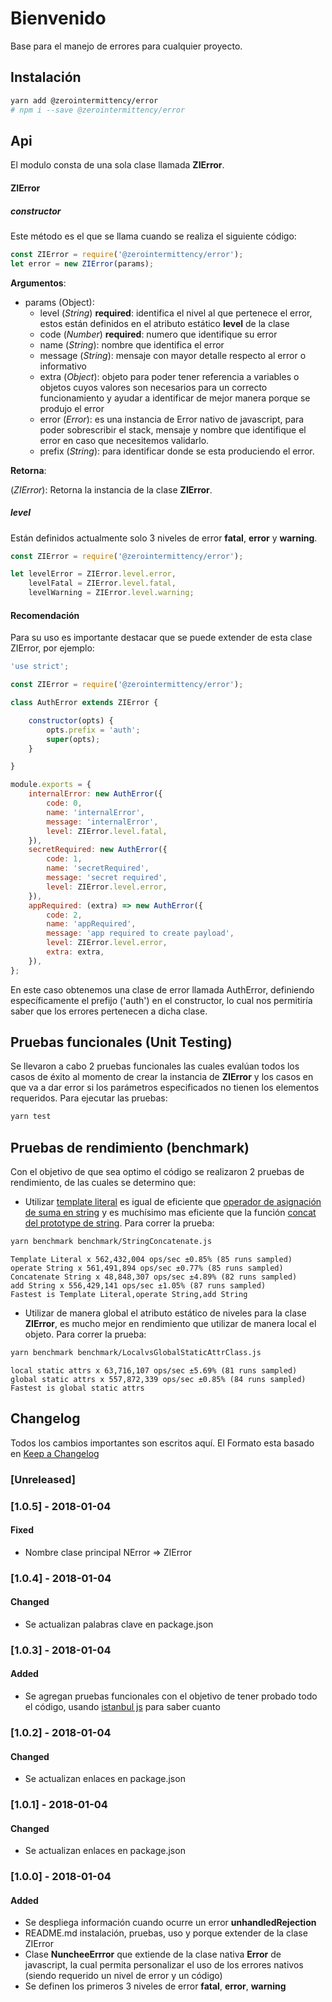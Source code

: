 # Bienvenido

Base para el manejo de errores para cualquier proyecto.

## Instalación

```bash
yarn add @zerointermittency/error
# npm i --save @zerointermittency/error
```

## Api

El modulo consta de una sola clase llamada **ZIError**.

#### ZIError

##### constructor

Este método es el que se llama cuando se realiza el siguiente código:

```javascript
const ZIError = require('@zerointermittency/error');
let error = new ZIError(params);
```

**Argumentos**:

- params (Object):
    - level \(*String*\) **required**: identifica el nivel al que pertenece el error, estos están definidos en el atributo estático **level** de la clase
    - code \(*Number*\) **required**: numero que identifique su error
    - name \(*String*\): nombre que identifica el error
    - message \(*String*\): mensaje con mayor detalle respecto al error o informativo
    - extra \(*Object*\): objeto para poder tener referencia a variables o objetos cuyos valores son necesarios para un correcto funcionamiento y ayudar a identificar de mejor manera porque se produjo el error
    - error \(*Error*\): es una instancia de Error nativo de javascript, para poder sobrescribir el stack, mensaje y nombre que identifique el error en caso que necesitemos validarlo.
    - prefix \(*String*\): para identificar donde se esta produciendo el error.

**Retorna**:

\(*ZIError*\): Retorna la instancia de la clase **ZIError**.

##### level

Están definidos actualmente solo 3 niveles de error **fatal**, **error** y **warning**.

```javascript
const ZIError = require('@zerointermittency/error');

let levelError = ZIError.level.error,
    levelFatal = ZIError.level.fatal,
    levelWarning = ZIError.level.warning;
```

#### Recomendación

Para su uso es importante destacar que se puede extender de esta clase ZIError, por ejemplo:

```javascript
'use strict';

const ZIError = require('@zerointermittency/error');

class AuthError extends ZIError {

    constructor(opts) {
        opts.prefix = 'auth';
        super(opts);
    }

}

module.exports = {
    internalError: new AuthError({
        code: 0,
        name: 'internalError',
        message: 'internalError',
        level: ZIError.level.fatal,
    }),
    secretRequired: new AuthError({
        code: 1,
        name: 'secretRequired',
        message: 'secret required',
        level: ZIError.level.error,
    }),
    appRequired: (extra) => new AuthError({
        code: 2,
        name: 'appRequired',
        message: 'app required to create payload',
        level: ZIError.level.error,
        extra: extra,
    }),
};
```

En este caso obtenemos una clase de error llamada AuthError, definiendo específicamente el prefijo ('auth') en el constructor, lo cual nos permitiría saber que los errores pertenecen a dicha clase.

## Pruebas funcionales (Unit Testing)

Se llevaron a cabo 2 pruebas funcionales las cuales evalúan todos los casos de éxito al momento de crear la instancia de **ZIError** y los casos en que va a dar error si los parámetros especificados no tienen los elementos requeridos. Para ejecutar las pruebas:

```bash
yarn test
```

## Pruebas de rendimiento (benchmark)

Con el objetivo de que sea optimo el código se realizaron 2 pruebas de rendimiento, de las cuales se determino que:

- Utilizar [template literal][template-literal] es igual de eficiente que [operador de asignación de suma en string][string-operator] y es muchísimo mas eficiente que la función [concat del prototype de string][string-concat]. Para correr la prueba:

```bash
yarn benchmark benchmark/StringConcatenate.js
```

```
Template Literal x 562,432,004 ops/sec ±0.85% (85 runs sampled)
operate String x 561,491,894 ops/sec ±0.77% (85 runs sampled)
Concatenate String x 48,848,307 ops/sec ±4.89% (82 runs sampled)
add String x 556,429,141 ops/sec ±1.05% (87 runs sampled)
Fastest is Template Literal,operate String,add String
```

- Utilizar de manera global el atributo estático de niveles para la clase **ZIError**, es mucho mejor en rendimiento que utilizar de manera local el objeto. Para correr la prueba:

```bash
yarn benchmark benchmark/LocalvsGlobalStaticAttrClass.js
```

```
local static attrs x 63,716,107 ops/sec ±5.69% (81 runs sampled)
global static attrs x 557,872,339 ops/sec ±0.85% (84 runs sampled)
Fastest is global static attrs
```

## Changelog

Todos los cambios importantes son escritos aquí. El Formato esta basado en [Keep a Changelog](http://keepachangelog.com/es-ES/1.0.0/)

### [Unreleased]

### [1.0.5] - 2018-01-04
#### Fixed
- Nombre clase principal NError => ZIError

### [1.0.4] - 2018-01-04
#### Changed
- Se actualizan palabras clave en package.json

### [1.0.3] - 2018-01-04
#### Added
- Se agregan pruebas funcionales con el objetivo de tener probado todo el código, usando [istanbul js][istanbul] para saber cuanto

### [1.0.2] - 2018-01-04
#### Changed
- Se actualizan enlaces en package.json

### [1.0.1] - 2018-01-04
#### Changed
- Se actualizan enlaces en package.json

### [1.0.0] - 2018-01-04
#### Added
- Se despliega información cuando ocurre un error **unhandledRejection**
- README.md instalación, pruebas, uso y porque extender de la clase ZIError
- Clase **NuncheeErrror** que extiende de la clase nativa **Error** de javascript, la cual permita personalizar el uso de los errores nativos (siendo requerido un nivel de error y un código)
- Se definen los primeros 3 niveles de error **fatal**, **error**, **warning**

[dependency-versions]: https://yarnpkg.com/en/docs/dependency-versions#toc-semantic-versioning
[template-literal]: https://developer.mozilla.org/en-US/docs/Web/JavaScript/Reference/Template_literals
[string-operator]: https://developer.mozilla.org/es/docs/Web/JavaScript/Referencia/Operadores/Assignment_Operators
[string-concat]: https://www.w3schools.com/jsref/jsref_concat_string.asp
[contributing]: https://bitbucket.org/smartbox_way/nunchee-js/src/master/CONTRIBUTING.md
[istanbul]: https://istanbul.js.org/